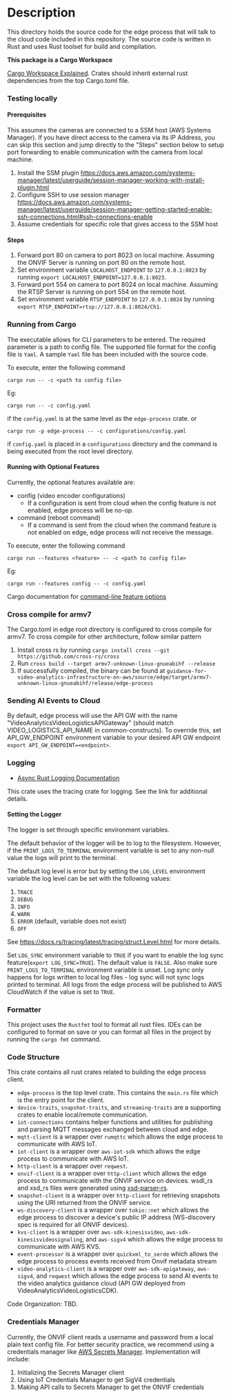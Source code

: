 # Description

This directory holds the source code for the edge process that will talk to the cloud code included in this repository.
The source code is written in Rust and uses Rust toolset for build and compilation.

**This package is a Cargo Workspace**

[Cargo Workspace Explained](https://doc.rust-lang.org/cargo/reference/workspaces.html). Crates should inherit external rust dependencies from the top Cargo.toml file.

### Testing locally

#### Prerequisites
This assumes the cameras are connected to a SSM host (AWS Systems Manager). If you have direct access to the camera via its IP Address, you can skip this section and jump directly to the "Steps" section below to setup port forwarding to enable communication with the camera from local machine.

1. Install the SSM plugin https://docs.aws.amazon.com/systems-manager/latest/userguide/session-manager-working-with-install-plugin.html
2. Configure SSH to use session manager https://docs.aws.amazon.com/systems-manager/latest/userguide/session-manager-getting-started-enable-ssh-connections.html#ssh-connections-enable
3. Assume credentials for specific role that gives access to the SSM host

#### Steps
1. Forward port 80 on camera to port 8023 on local machine. Assuming the ONVIF Server is running on port 80 on the remote host.
2. Set environment variable `LOCALHOST_ENDPOINT` to `127.0.0.1:8023` by running `export LOCALHOST_ENDPOINT=127.0.0.1:8023`.
3. Forward port 554 on camera to port 8024 on local machine. Assuming the RTSP Server is running on port 554 on the remote host.
4. Set environment variable `RTSP_ENDPOINT` to `127.0.0.1:8024` by running `export RTSP_ENDPOINT=rtsp://127.0.0.1:8024/Ch1`.

### Running from Cargo

The executable allows for CLI parameters to be entered. The required parameter is a path to config file. The supported file format for the config file is `Yaml`. A sample `Yaml` file has been included with the source code.

To execute, enter the following command

```
cargo run -- -c <path to config file>
```
Eg:
```
cargo run -- -c config.yaml
```
if the `config.yaml` is at the same level as the `edge-process` crate. or
```
cargo run -p edge-process -- -c configurations/config.yaml
```
if `config.yaml` is placed in a `configurations` directory and the command is being executed from the root level directory.

#### Running with Optional Features

Currently, the optional features available are:
- config (video encoder configurations)
  - If a configuration is sent from cloud when the config feature is not enabled, edge process will be no-op.
- command (reboot command)
  - If a command is sent from the cloud when the command feature is not enabled on edge, edge process will not receive the message.

To execute, enter the following command

```
cargo run --features <feature> -- -c <path to config file>
```
Eg:
```
cargo run --features config -- -c config.yaml
```

Cargo documentation for [command-line feature options](https://doc.rust-lang.org/cargo/reference/features.html#command-line-feature-options)

### Cross compile for armv7
The Cargo.toml in edge root directory is configured to cross compile for armv7. To cross compile for other architecture, follow similar pattern 

1. Install cross rs by running `cargo install cross --git https://github.com/cross-rs/cross`
2. Run `cross build --target armv7-unknown-linux-gnueabihf --release`
3. If successfully compiled, the binary can be found at `guidance-for-video-analytics-infrastructure-on-aws/source/edge/target/armv7-unknown-linux-gnueabihf/release/edge-process`

### Sending AI Events to Cloud

By default, edge process will use the API GW with the name "VideoAnalyticsVideoLogisticsAPIGateway" (should match VIDEO_LOGISTICS_API_NAME in common-constructs). To override this, set API_GW_ENDPOINT environment variable to your desired API GW endpoint `export API_GW_ENDPOINT=<endpoint>`.

### Logging

- [Async Rust Logging Documentation](https://crates.io/crates/tracing)

This crate uses the tracing crate for logging.  See the link for additional details.

#### Setting the Logger

The logger is set through specific environment variables.

The default behavior of the logger will be to log to the filesystem.  However, if the `PRINT_LOGS_TO_TERMINAL` environment variable is set to any non-null value the logs will print to the terminal.

The default log level is error but by setting the `LOG_LEVEL` environment variable the log level can be set with the following values:
1. `TRACE`
2. `DEBUG`
3. `INFO`
4. `WARN`
5. `ERROR` (default, variable does not exist)
6. `OFF`

See https://docs.rs/tracing/latest/tracing/struct.Level.html for more details.

Set `LOG_SYNC` environment variable to `TRUE` if you want to enable the log sync feature(`export LOG_SYNC=TRUE`). The default value is `FALSE`. Also make sure `PRINT_LOGS_TO_TERMINAL` environment variable is unset. Log sync only happens for logs written to local log files - log sync will not sync logs printed to terminal. All logs from the edge process will be published to AWS CloudWatch if the value is set to `TRUE`.

### Formatter

This project uses the `Rustfmt` tool to format all rust files.  IDEs can be configured to format on save or you can format all files in the project by running the `cargo fmt` command.

### Code Structure

This crate contains all rust crates related to building the edge process client.

- `edge-process` is the top level crate. This contains the `main.rs` file which is the entry point for the client.
- `device-traits`, `snapshot-traits`, and `streaming-traits` are a supporting crates to enable local/remote communication.
- `iot-connections` contains helper functions and utilities for publishing and parsing MQTT messages exchanged between cloud and edge.
- `mqtt-client` is a wrapper over `rumqttc` which allows the edge process to communicate with AWS IoT.
- `iot-client` is a wrapper over `aws-iot-sdk` which allows the edge process to communicate with AWS IoT.
- `http-client` is a wrapper over `reqwest`.
- `onvif-client` is a wrapper over `http-client` which allows the edge process to communicate with the ONVIF service on devices. wsdl_rs and xsd_rs files were generated using [xsd-parser-rs](https://github.com/lumeohq/xsd-parser-rs).
- `snapshot-client` is a wrapper over `http-client` for retrieving snapshots using the URI returned from the ONVIF service.
- `ws-discovery-client` is a wrapper over `tokio::net` which allows the edge process to discover a device's public IP address (WS-discovery spec is required for all ONVIF devices).
- `kvs-client` is a wrapper over `aws-sdk-kinesisvideo`, `aws-sdk-kinesisvideosignaling`, and `aws-sigv4` which allows the edge process to communicate with AWS KVS.
- `event-processor` is a wrapper over `quickxml_to_serde` which allows the edge process to process events received from Onvif metadata stream
- `video-analytics-client` is a wrapper over `aws-sdk-apigateway`, `aws-sigv4`, and `reqwest` which allows the edge process to send AI events to the video analytics guidance cloud (API GW deployed from VideoAnalyticsVideoLogisticsCDK).

Code Organization: TBD.

### Credentials Manager

Currently, the ONVIF client reads a username and password from a local plain text config file. For better security practice, we recommend using a credentials manager like [AWS Secrets Manager](https://github.com/awsdocs/aws-doc-sdk-examples/tree/main/rustv1/examples/secretsmanager). Implementation will include:

1. Initializing the Secrets Manager client
2. Using IoT Credentials Manager to get SigV4 credentials
3. Making API calls to Secrets Manager to get the ONVIF credentials